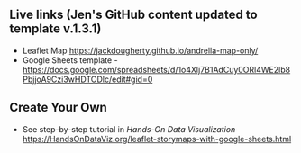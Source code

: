 
## Live links (Jen's GitHub content updated to template v.1.3.1)
- Leaflet Map https://jackdougherty.github.io/andrella-map-only/
- Google Sheets template - https://docs.google.com/spreadsheets/d/1o4Xlj7B1AdCuy0ORl4WE2lb8PbjjoA9Czi3wHDTODlc/edit#gid=0

## Create Your Own
- See step-by-step tutorial in *Hands-On Data Visualization* https://HandsOnDataViz.org/leaflet-storymaps-with-google-sheets.html

